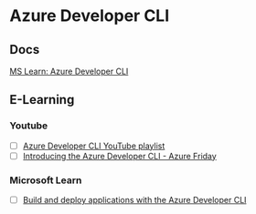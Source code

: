 # Azure Developer CLI


## Docs
[MS Learn: Azure Developer CLI](https://learn.microsoft.com/en-us/azure/developer/azure-developer-cli/)


## E-Learning

### Youtube
* [ ] [Azure Developer CLI YouTube playlist](https://www.youtube.com/watch?v=_MNndbEPvYQ&list=PLq8oMtzrBmrhdtmthuGO9pOHRUqD-BmWh&index=1) 
* [ ] [Introducing the Azure Developer CLI - Azure Friday](https://www.youtube.com/watch?v=VTk-FhJyo7s)

### Microsoft Learn

* [ ] [Build and deploy applications with the Azure Developer CLI](https://learn.microsoft.com/en-us/training/paths/azure-developer-cli/)

